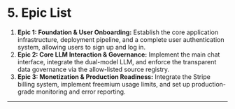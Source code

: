 # 5. Epic List

1.  **Epic 1: Foundation & User Onboarding:** Establish the core application infrastructure, deployment pipeline, and a complete user authentication system, allowing users to sign up and log in.
2.  **Epic 2: Core LLM Interaction & Governance:** Implement the main chat interface, integrate the dual-model LLM, and enforce the transparent data governance via the allow-listed source registry.
3.  **Epic 3: Monetization & Production Readiness:** Integrate the Stripe billing system, implement freemium usage limits, and set up production-grade monitoring and error reporting.

---
